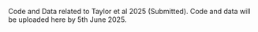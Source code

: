 Code and Data related to Taylor et al 2025 (Submitted). Code and data will be uploaded here by 5th June 2025.
